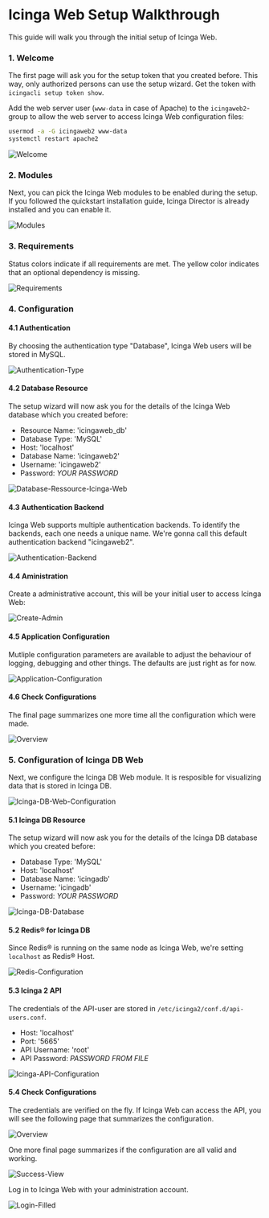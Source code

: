 # Icinga Web Setup Walkthrough

This guide will walk you through the initial setup of Icinga Web.


### 1. Welcome

The first page will ask you for the setup token that you created before. This way, only authorized persons can use the setup wizard. Get the token with `icingacli setup token show`.

Add the web server user (`www-data` in case of Apache) to the `icingaweb2`-group to allow the web server to access Icinga Web configuration files:


```bash
usermod -a -G icingaweb2 www-data
systemctl restart apache2
```

![Welcome](img/web/00-welcome-to-webconfiguration.png)

### 2. Modules

Next, you can pick the Icinga Web modules to be enabled during the setup. If you followed the quickstart installation guide, Icinga Director is already installed and you can enable it.

![Modules](img/web/01-choose-modules.png)

### 3. Requirements

Status colors indicate if all requirements are met. The yellow color indicates that an optional dependency is missing.

![Requirements](img/web/02-requirements.png)

### 4. Configuration


#### 4.1 Authentication

By choosing the authentication type "Database", Icinga Web users will be stored in MySQL.

![Authentication-Type](img/web/03-authentication-type-database.png)

#### 4.2 Database Resource

The setup wizard will now ask you for the details of the Icinga Web database which you created before:

- Resource Name: 'icingaweb_db'
- Database Type: 'MySQL'
- Host: 'localhost'
- Database Name: 'icingaweb2'
- Username: 'icingaweb2'
- Password: *YOUR PASSWORD*

![Database-Ressource-Icinga-Web](img/web/04-icinga-web-database.png)

#### 4.3 Authentication Backend

Icinga Web supports multiple authentication backends. To identify the backends, each one needs a unique name. We're gonna call this default authentication backend "icingaweb2".

![Authentication-Backend](img/web/05-authentication-backend.png)

#### 4.4 Aministration

Create a administrative account, this will be your initial user to access Icinga Web:

![Create-Admin](img/web/06-create-admin-account.png)

#### 4.5 Application Configuration

Mutliple configuration parameters are available to adjust the behaviour of logging, debugging and other things. The defaults are just right as for now.

![Application-Configuration](img/web/07-application-configuration.png)

#### 4.6 Check Configurations

The final page summarizes one more time all the configuration which were made.

![Overview](img/web/08-configurration-overview.png)

### 5. Configuration of Icinga DB Web

Next, we configure the Icinga DB Web module. It is resposible for visualizing data that is stored in Icinga DB.

![Icinga-DB-Web-Configuration](img/web/09-icinga-db-web-configuration.png)

#### 5.1 Icinga DB Resource

The setup wizard will now ask you for the details of the Icinga DB database which you created before:

- Database Type: 'MySQL'
- Host: 'localhost'
- Database Name: 'icingadb'
- Username: 'icingadb'
- Password: *YOUR PASSWORD*

![Icinga-DB-Database](img/web/10-icinga-db-database.png)

#### 5.2 Redis® for Icinga DB

Since Redis® is running on the same node as Icinga Web, we're setting `localhost` as Redis® Host.

![Redis-Configuration](img/web/11-redis-configuration.png)

#### 5.3 Icinga 2 API

The credentials of the API-user are stored in `/etc/icinga2/conf.d/api-users.conf`.

- Host: 'localhost'
- Port: '5665'
- API Username: 'root'
- API Password: *PASSWORD FROM FILE*

![Icinga-API-Configuration](img/web/12-icinga-api-configuration.png)

#### 5.4 Check Configurations

The credentials are verified on the fly. If Icinga Web can access the API, you will see the following page that summarizes the configuration.

![Overview](img/web/13-configuration-overview-2.png)

One more final page summarizes if the configuration are all valid and working.

![Success-View](img/web/14-success-view.png)

Log in to Icinga Web with your administration account.

![Login-Filled](img/web/15-admin-login.png)